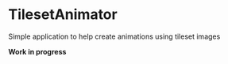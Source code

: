# TilesetAnimator

Simple application to help create animations using tileset images

__Work in progress__
